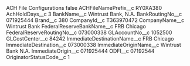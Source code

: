<?xml version="1.0" encoding="UTF-8"?>
<CustomMetadata xmlns="http://soap.sforce.com/2006/04/metadata" xmlns:xsi="http://www.w3.org/2001/XMLSchema-instance" xmlns:xsd="http://www.w3.org/2001/XMLSchema">
    <label>ACH File Configurations</label>
    <protected>false</protected>
    <values>
        <field>ACHFileNamePrefix__c</field>
        <value xsi:type="xsd:string">RY0XA380</value>
    </values>
    <values>
        <field>AchHoldDays__c</field>
        <value xsi:type="xsd:string">3</value>
    </values>
    <values>
        <field>BankName__c</field>
        <value xsi:type="xsd:string">Wintrust Bank, N.A.</value>
    </values>
    <values>
        <field>BankRoutingNo__c</field>
        <value xsi:type="xsd:string">071925444</value>
    </values>
    <values>
        <field>Brand__c</field>
        <value xsi:type="xsd:string">380</value>
    </values>
    <values>
        <field>CompanyId__c</field>
        <value xsi:type="xsd:string">T363970472</value>
    </values>
    <values>
        <field>CompanyName__c</field>
        <value xsi:type="xsd:string">Wintrust Bank</value>
    </values>
    <values>
        <field>FederalReserveBankName__c</field>
        <value xsi:type="xsd:string">FRB Chicago</value>
    </values>
    <values>
        <field>FederalReserveRoutingNo__c</field>
        <value xsi:type="xsd:string">073000338</value>
    </values>
    <values>
        <field>GLAccountNo__c</field>
        <value xsi:type="xsd:string">1052500</value>
    </values>
    <values>
        <field>GLCostCenter__c</field>
        <value xsi:type="xsd:string">84242</value>
    </values>
    <values>
        <field>ImmediateDestinationName__c</field>
        <value xsi:type="xsd:string">FRB Chicago</value>
    </values>
    <values>
        <field>ImmediateDestination__c</field>
        <value xsi:type="xsd:string">073000338</value>
    </values>
    <values>
        <field>ImmediateOriginName__c</field>
        <value xsi:type="xsd:string">Wintrust Bank N.A.</value>
    </values>
    <values>
        <field>ImmediateOrigin__c</field>
        <value xsi:type="xsd:string">071925444</value>
    </values>
    <values>
        <field>ODFI__c</field>
        <value xsi:type="xsd:string">07192544</value>
    </values>
    <values>
        <field>OriginatorStatusCode__c</field>
        <value xsi:type="xsd:string">1</value>
    </values>
</CustomMetadata>
